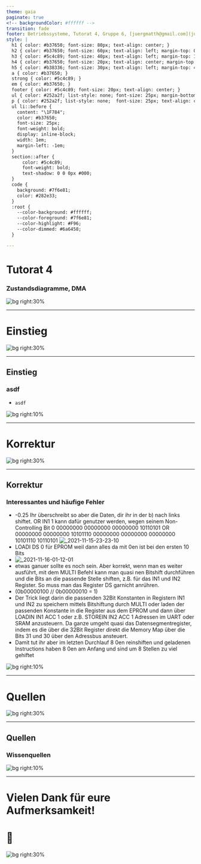 ```yaml
---
theme: gaia
paginate: true
<!-- backgroundColor: #ffffff -->
transition: fade
footer: Betriebssysteme, Tutorat 4, Gruppe 6, [juergmatth@gmail.com](juertmatth@gmail.com), Universität Freiburg Technische Fakultät
style: |
  h1 { color: #b37650; font-size: 80px; text-align: center; }
  h2 { color: #b37650; font-size: 60px; text-align: left; margin-top: 0px; margin-bottom: 0px; line-height: 0px; line-height: 60px;}
  h3 { color: #5c4c89; font-size: 40px; text-align: left; margin-top: 10px; margin-bottom: 20px; line-height: 40px;}
  h4 { color: #b37650; font-size: 20px; text-align: center; margin-top: 0px; margin-bottom: 20px; line-height: 0px; font-weight: normal; }
  h5 { color: #b38336; font-size: 30px; text-align: left; margin-top: 40px; margin-bottom: 20px; line-height: 0px; font-weight: normal; }
  a { color: #b37650; }
  strong { color: #5c4c89; }
  em { color: #b37650; }
  footer { color: #5c4c89; font-size: 20px; text-align: center; }
  ul { color: #252a2f; list-style: none; font-size: 25px; margin-bottom: 0px; }
  p { color: #252a2f; list-style: none;  font-size: 25px; text-align: center; margin-top: 0px; }
  ul li::before {
    content: "\1F784";
    color: #b37650;
    font-size: 25px;
    font-weight: bold;
    display: inline-block;
    width: 1em;
    margin-left: -1em;
  }
  section::after {
      color: #5c4c89;
      font-weight: bold;
      text-shadow: 0 0 0px #000;
  }
  code {
    background: #7f6e81;
    color: #282e33;
  }
  :root {
    --color-background: #ffffff;
    --color-foreground: #7f6e81;
    --color-highlight: #F96;
    --color-dimmed: #6a6458;
  }

---
```


# Tutorat 4 <!--fit-->
### Zustandsdiagramme, DMA <!--fit-->

<!--_class: lead-->
<!--big-->
![bg right:30%](_resources/background_2.png)

---

# Einstieg

<!--_class: lead-->
<!--big-->
![bg right:30%](_resources/background_2.png)
<!-- _backgroundColor: #7b738f; -->

---

## Einstieg
### asdf
- `asdf`

<!--small-->
![bg right:10%](_resources/background_2.png)

---

# Korrektur

<!--_class: lead-->
<!--big-->
![bg right:30%](_resources/background_2.png)
<!-- _backgroundColor: #7b738f; -->

---

## Korrektur
### Interessantes und häufige Fehler
- -0.25 Ihr überschreibt so aber die Daten, dir ihr in der b) nach links shiftet. OR IN1 1 kann dafür genutzer werden, wegen seinem Non-Controlling Bit 0
   00000000 00000000 00000000 10110101
OR 00000000 00000000 10101110 00000000
   00000000 00000000 10101110 10110101
![_2021-11-15-23-23-10](_resources/_2021-11-15-23-23-10.png)
- LOADI DS 0 für EPROM weil dann alles da mit 0en ist bei den ersten 10 Bits
- ![[_2021-11-16-01-12-01](_2021-11-16-01-12-01)](_resources/_2021-11-16-01-12-01.png)
- etwas ganuer sollte es noch sein.
Aber korrekt, wenn man es weiter ausführt, mit dem MULTI Befehl
kann man quasi nen Bitshift durchführen
und die Bits an die passende Stelle shiften, z.B. für das IN1 und IN2 Register. So muss man das Register DS garnicht anrühren.
- (0b00000100 // 0b00000010 = 1)
- Der Trick liegt darin die passenden 32Bit Konstanten in Registern IN1 und IN2 zu speichern mittels Bitshiftung durch MULTI oder laden der passenden Konstante in die Register aus dem EPROM und dann über LOADIN IN1 ACC 1 oder z.B. STOREIN IN2 ACC 1 Adressen im UART oder SRAM anzusteuern.
Da ganze umgeht quasi das Datensegmentregister, indem es die über die 32Bit Register direkt die Memory Map über die Bits 31 und 30 über den Adressbus ansteuert.
- Damit tut ihr aber im letzten Durchlauf 8 0en reinshiften und geladenen Instructions haben 8 0en am Anfang und sind um 8 Stellen zu viel gehiftet

<!--small-->
![bg right:10%](_resources/background_2.png)

---

# Quellen

<!--_class: lead-->
<!--big-->
![bg right:30%](_resources/background_2.png)
<!-- _backgroundColor: #7b738f; -->

---

## Quellen
### Wissenquellen

<!--small-->
![bg right:10%](_resources/background_2.png)

---

# Vielen Dank für eure Aufmerksamkeit!
# :penguin:

<!--_class: lead-->
<!--big-->
![bg right:30%](_resources/background_2.png)
<!-- _backgroundColor: #7b738f; -->
